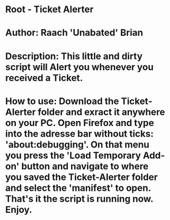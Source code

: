 # Root - Ticket Alerter
#
# Author: Raach 'Unabated' Brian
#
# Description: This little and dirty script will Alert you whenever you received a Ticket.
#
# How to use: Download the Ticket-Alerter folder and exract it anywhere on your PC. Open Firefox and type into the adresse bar without ticks: 'about:debugging'. On that menu you press the 'Load Temporary Add-on' button and navigate to where you saved the Ticket-Alerter folder and select the 'manifest' to open. That's it the script is running now. Enjoy.

